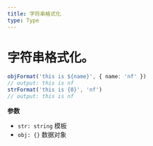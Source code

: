 ```yaml
---
title: 字符串格式化
type: Type
---
```


# 字符串格式化。

```ts
objFormat('this is ${name}', { name: 'nf' })
// output: this is nf
strFormat('this is {0}', 'nf')
// output: this is nf
```

**参数**

- `str: string` 模板
- `obj: {}` 数据对象
